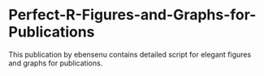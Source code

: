 # Perfect-R-Figures-and-Graphs-for-Publications
This publication by ebensenu contains detailed script for elegant figures and graphs for publications.
